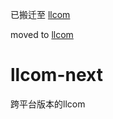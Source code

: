 已搬迁至 [llcom](https://github.com/chenxuuu/llcom/tree/next)

moved to [llcom](https://github.com/chenxuuu/llcom/tree/next)

# llcom-next

跨平台版本的llcom
